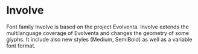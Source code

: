 # Involve
Font family Involve is based on the project Evolventa. Involve extends the multilanguage coverage of Evolventa and changes the geometry of some glyphs. It include also new styles (Medium, SemiBold) as well as a variable font format.

